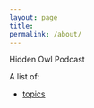 ```yaml
---
layout: page
title: 
permalink: /about/
---
```


Hidden Owl Podcast

A list of:

- [topics](https://lomashbhattarai.github.io/hiddenowlpodcast/topics/)

